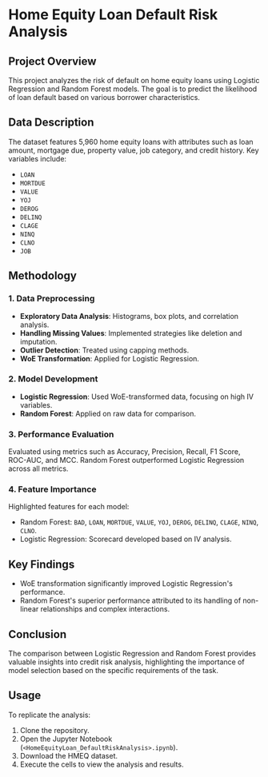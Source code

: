 # Home Equity Loan Default Risk Analysis

## Project Overview
This project analyzes the risk of default on home equity loans using Logistic Regression and Random Forest models. The goal is to predict the likelihood of loan default based on various borrower characteristics.

## Data Description
The dataset features 5,960 home equity loans with attributes such as loan amount, mortgage due, property value, job category, and credit history. Key variables include:
- `LOAN`
- `MORTDUE`
- `VALUE`
- `YOJ`
- `DEROG`
- `DELINQ`
- `CLAGE`
- `NINQ`
- `CLNO`
- `JOB`

## Methodology
### 1. Data Preprocessing
- **Exploratory Data Analysis**: Histograms, box plots, and correlation analysis.
- **Handling Missing Values**: Implemented strategies like deletion and imputation.
- **Outlier Detection**: Treated using capping methods.
- **WoE Transformation**: Applied for Logistic Regression.

### 2. Model Development
- **Logistic Regression**: Used WoE-transformed data, focusing on high IV variables.
- **Random Forest**: Applied on raw data for comparison.

### 3. Performance Evaluation
Evaluated using metrics such as Accuracy, Precision, Recall, F1 Score, ROC-AUC, and MCC. Random Forest outperformed Logistic Regression across all metrics.

### 4. Feature Importance
Highlighted features for each model:
- Random Forest: `BAD`, `LOAN`, `MORTDUE`, `VALUE`, `YOJ`, `DEROG`, `DELINQ`, `CLAGE`, `NINQ`, `CLNO`.
- Logistic Regression: Scorecard developed based on IV analysis.

## Key Findings
- WoE transformation significantly improved Logistic Regression's performance.
- Random Forest's superior performance attributed to its handling of non-linear relationships and complex interactions.

## Conclusion
The comparison between Logistic Regression and Random Forest provides valuable insights into credit risk analysis, highlighting the importance of model selection based on the specific requirements of the task.

## Usage
To replicate the analysis:
1. Clone the repository.
2. Open the Jupyter Notebook (`<HomeEquityLoan_DefaultRiskAnalysis>.ipynb`).
3. Download the HMEQ dataset.
4. Execute the cells to view the analysis and results.
